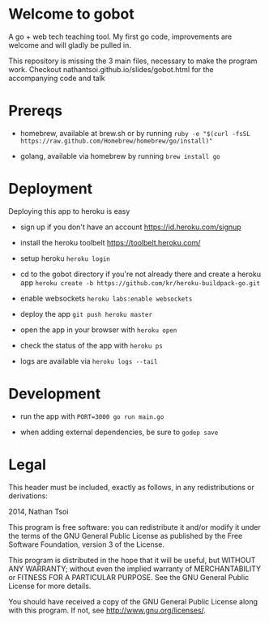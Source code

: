 # Welcome to gobot

A go + web tech teaching tool. My first go code, improvements are welcome and will gladly be pulled in.

This repository is missing the 3 main files, necessary to make the program work. Checkout nathantsoi.github.io/slides/gobot.html for the accompanying code and talk

# Prereqs

 - homebrew, available at brew.sh or by running ```ruby -e "$(curl -fsSL https://raw.github.com/Homebrew/homebrew/go/install)"```

 - golang, available via homebrew by running ```brew install go```

# Deployment

Deploying this app to heroku is easy

 - sign up if you don't have an account https://id.heroku.com/signup

 - install the heroku toolbelt https://toolbelt.heroku.com/

 - setup heroku ```heroku login```

 - cd to the gobot directory if you're not already there and create a heroku app ```heroku create -b https://github.com/kr/heroku-buildpack-go.git```

 - enable websockets ```heroku labs:enable websockets```

 - deploy the app ```git push heroku master```

 - open the app in your browser with ```heroku open```

 - check the status of the app with ```heroku ps```

 - logs are available via ```heroku logs --tail```

# Development

 - run the app with ```PORT=3000 go run main.go```

 - when adding external dependencies, be sure to ```godep save```

# Legal

This header must be included, exactly as follows, in any redistributions or derivations:

2014, Nathan Tsoi

This program is free software: you can redistribute it and/or modify
it under the terms of the GNU General Public License as published by
the Free Software Foundation, version 3 of the License.

This program is distributed in the hope that it will be useful,
but WITHOUT ANY WARRANTY; without even the implied warranty of
MERCHANTABILITY or FITNESS FOR A PARTICULAR PURPOSE.  See the
GNU General Public License for more details.

You should have received a copy of the GNU General Public License
along with this program.  If not, see <http://www.gnu.org/licenses/>.
